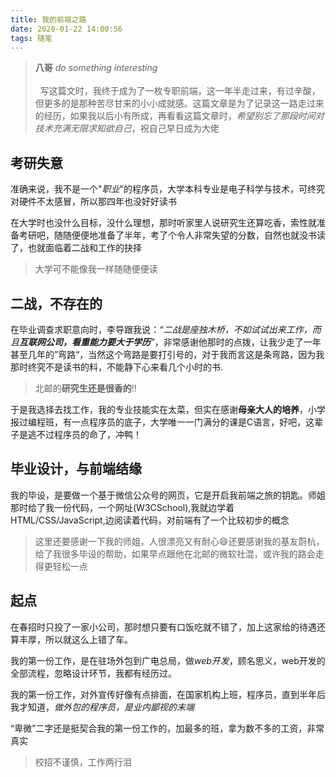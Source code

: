 ```yaml
---
title: 我的前端之路
date: 2020-01-22 14:00:56
tags: 随笔
---
```


>  **八哥** *do something interesting*<br><br>&nbsp;&nbsp;写这篇文时，我终于成为了一枚专职前端，这一年半走过来，有过辛酸，但更多的是那种苦尽甘来的小小成就感。这篇文章是为了记录这一路走过来的经历，如果我以后小有所成，再看看这篇文章时，*希望别忘了那段时间对技术充满无限求知欲自己*，祝自己早日成为大佬

## 考研失意

准确来说，我不是一个"*职业*"的程序员，大学本科专业是电子科学与技术，可终究对硬件不太感冒，所以那四年也没好好读书

在大学时也没什么目标，没什么理想，那时听家里人说研究生还算吃香，索性就准备考研吧，随随便便地准备了半年，考了个令人非常失望的分数，自然也就没书读了，也就面临着二战和工作的抉择

 > 大学可不能像我一样随随便便读

## 二战，不存在的

在毕业调查求职意向时，李导跟我说：*“二战是座独木桥，不如试试出来工作，而且**互联网公司，看重能力要大于学历**”*，非常感谢他那时的点拨，让我少走了一年甚至几年的”弯路“，当然这个弯路是要打引号的，对于我而言这是条弯路，因为我那时终究不是读书的料，不能静下心来看几个小时的书.
>  北邮的**研究生还是很香的**!!

于是我选择去找工作，我的专业技能实在太菜，但实在感谢**母亲大人的培养**，小学报过编程班，有一点程序员的底子，大学唯一一门满分的课是C语言，好吧，这辈子是逃不过程序员的命了，冲鸭！

## 毕业设计，与前端结缘

我的毕设，是要做一个基于微信公众号的网页，它是开启我前端之旅的钥匙。师姐那时给了我一份代码，一个网址(W3CSchool),我就边学着HTML/CSS/JavaScript,边阅读着代码，对前端有了一个比较初步的概念
 > 这里还要感谢一下我的师姐，人很漂亮又有耐心😄还要感谢我的基友蔚杭，给了我很多毕设的帮助，如果早点跟他在北邮的微软社混，或许我的路会走得更轻松一点

## 起点

在春招时只投了一家小公司，那时想只要有口饭吃就不错了，加上这家给的待遇还算丰厚，所以就这么上错了车。

我的第一份工作，是在驻场外包到广电总局，做*web开发*，顾名思义，web开发的全部流程，忽略设计环节，我都有经历过。

我的第一份工作，对外宣传好像有点排面，在国家机构上班，程序员，直到半年后我才知道，*做外包的程序员，是业内鄙视的末端*

 “卑微”二字还是挺契合我的第一份工作的，加最多的班，拿为数不多的工资，非常真实

 > 校招不谨慎，工作两行泪
